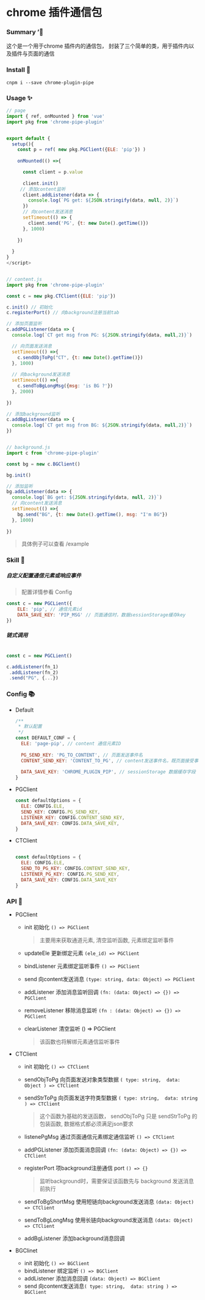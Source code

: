 # chrome 插件通信包



###  Summary ’🎉

这个是一个用于chrome 插件内的通信包， 封装了三个简单的类，用于插件内以及插件与页面的通信



### Install 🔌

```shell
cnpm i --save chrome-plugin-pipe
```



### Usage ✨

```js
// page
import { ref, onMounted } from 'vue'
import pkg from 'chrome-pipe-plugin'


export default {
  setup(){
    const p = ref( new pkg.PGClient({ELE: 'pip'}) )
    
    onMounted(() =>{

      const client = p.value
      
      client.init()
	 // 添加content监听
      client.addListener(data => {
        console.log(`PG get: ${JSON.stringify(data, null, 2)}`)
      })
	  // 向content发送消息
      setTimeout(() => {
        client.send('PG', {t: new Date().getTime()})
      }, 1000)
      
    })
    
  }
}
</script>


// content.js
import pkg from 'chrome-pipe-plugin'

const c = new pkg.CTClient({ELE: 'pip'})

c.init() // 初始化
c.registerPort() // 向background注册当前tab

// 添加页面监听
c.addPGListener(data => {
  console.log(`CT get msg from PG: ${JSON.stringify(data, null,2)}`)

  // 向页面发送消息
  setTimeout(() =>{
    c.sendObjToPg("CT", {t: new Date().getTime()})
  }, 1000)
  
  // 向background发送消息
  setTimeout(() =>{
    c.sendToBgLongMsg({msg: 'is BG ?'})
  }, 2000)
  
})

// 添加background监听
c.addBgListener(data => {
  console.log(`CT get msg from BG: ${JSON.stringify(data, null,2)}`)
})


// background.js
import c from 'chrome-pipe-plugin'

const bg = new c.BGClient()

bg.init()

// 添加监听
bg.addListener(data => {
  console.log(`BG get: ${JSON.stringify(data, null, 2)}`)
  // 向content发送消息
  setTimeout(() =>{
    bg.send("BG", {t: new Date().getTime(), msg: "I'm BG"})
  }, 1000)
  
})


```

> 具体例子可以查看 /example



### Skill 📎

##### 自定义配置通信元素或响应事件

> 配置详情参看 Config

```js
const c = new PGCLient({
    ELE: 'pip', // 通信元素id
    DATA_SAVE_KEY: 'PIP_MSG' // 页面通信时，数据sessionStorage缓存key
})
```

##### 链式调用

```js

const c = new PGCLient()

c.addListener(fn_1)
 .addListener(fn_2)
 .send("PG", {...})

```



### Config 📚

- Default 

  ```js
  /**
   * 默认配置
   */
  const DEFAULT_CONF = {
    ELE: 'page-pip', // content 通信元素ID
      
    PG_SEND_KEY: 'PG_TO_CONTENT', // 页面发送事件名
    CONTENT_SEND_KEY: 'CONTENT_TO_PG', // content发送事件名，既页面接受事件
    
    DATA_SAVE_KEY: 'CHROME_PLUGIN_PIP', // sessionStorage 数据缓存字段
  }
  ```

- PGClient

  ```js
  const defaultOptions = {
  	ELE: CONFIG.ELE,
  	SEND_KEY: CONFIG.PG_SEND_KEY,
  	LISTENER_KEY: CONFIG.CONTENT_SEND_KEY,
  	DATA_SAVE_KEY: CONFIG.DATA_SAVE_KEY,
  }
  ```

- CTClient

  ```js
  
  const defaultOptions = {
    ELE: CONFIG.ELE,
    SEND_TO_PG_KEY: CONFIG.CONTENT_SEND_KEY,
    LISTENER_PG_KEY: CONFIG.PG_SEND_KEY,
    DATA_SAVE_KEY: CONFIG.DATA_SAVE_KEY
  }
  ```





### API 📝

- PGClient 

  - init  初始化  `() => PGClient`

    > 主要用来获取通道元素,  清空监听函数, 元素绑定监听事件

  - updateEle  更新绑定元素 `(ele_id) => PGClient`

  - bindListener  元素绑定监听事件 `() => PGClient`

  - send  向content发送消息 `(type: string, data: Object) => PGClient`

  - addListener   添加消息监听回调 `(fn: (data: Object) => {}) => PGClient`

  - removeListener  移除消息监听 `(fn : (data: Object) => {}) => PGClient`

  - clearListener  清空监听 () => PGClient

    > 该函数也将解绑元素通信监听事件

  

- CTClient

  - init  初始化  `() => CTClient`

  - sendObjToPg  向页面发送对象类型数据  `( type: string,  data: Object ) => CTClient`

  - sendStrToPg  向页面发送字符类型数据  `( type: string,  data: string ) => CTClient`

    > 这个函数为基础的发送函数， sendObjToPg 只是 sendStrToPg 的包装函数, 数据格式都必须满足json要求

  - listenePgMsg  通过页面通信元素绑定通信监听  `() => CTClient`

  - addPGListener  添加页面消息回调  `(fn: (data: Object) => {}) => CTClient`

  - registerPort  项background注册通信 port  `() => {}`

    > 监听background时，需要保证该函数先与 background 发送消息前执行

  - sendToBgShortMsg   使用短链向background发送消息 `(data: Object) => CTClient`

  - sendToBgLongMsg  使用长链向background发送消息 `(data: Object) => CTClient`

  - addBgListener 添加background消息回调

  

- BGClinet

  - init  初始化 `() => BGClient`
  - bindListener 绑定监听 `() => BGClient`
  - addListener  添加消息回调  `(data: Object) => BGClient`
  - send 向content发送消息`( type: string,  data: string ) => BGClient`


